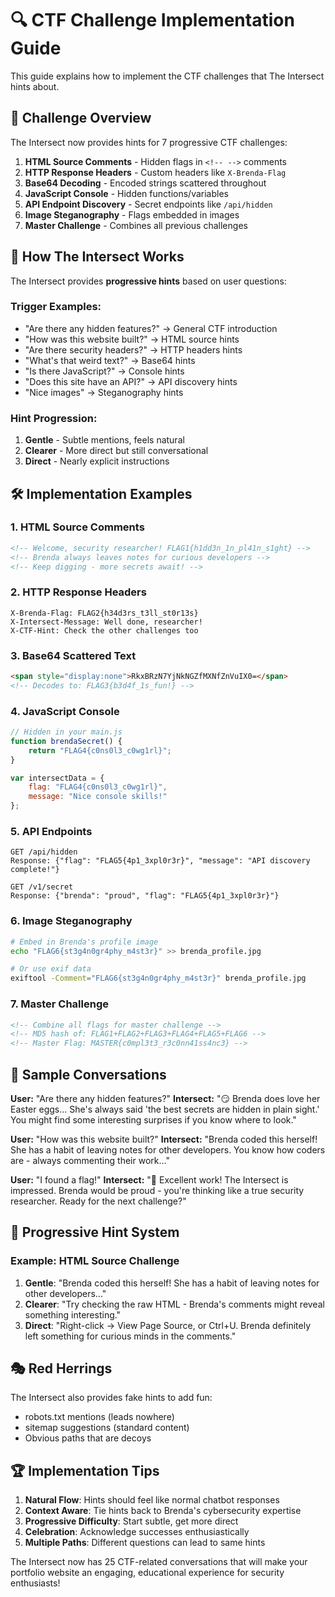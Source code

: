 # 🔍 CTF Challenge Implementation Guide

This guide explains how to implement the CTF challenges that The Intersect hints about.

## 🎯 Challenge Overview

The Intersect now provides hints for 7 progressive CTF challenges:

1. **HTML Source Comments** - Hidden flags in `<!-- -->` comments
2. **HTTP Response Headers** - Custom headers like `X-Brenda-Flag`
3. **Base64 Decoding** - Encoded strings scattered throughout
4. **JavaScript Console** - Hidden functions/variables
5. **API Endpoint Discovery** - Secret endpoints like `/api/hidden`
6. **Image Steganography** - Flags embedded in images
7. **Master Challenge** - Combines all previous challenges

## 🤖 How The Intersect Works

The Intersect provides **progressive hints** based on user questions:

### Trigger Examples:
- "Are there any hidden features?" → General CTF introduction
- "How was this website built?" → HTML source hints
- "Are there security headers?" → HTTP headers hints
- "What's that weird text?" → Base64 hints
- "Is there JavaScript?" → Console hints
- "Does this site have an API?" → API discovery hints
- "Nice images" → Steganography hints

### Hint Progression:
1. **Gentle** - Subtle mentions, feels natural
2. **Clearer** - More direct but still conversational  
3. **Direct** - Nearly explicit instructions

## 🛠️ Implementation Examples

### 1. HTML Source Comments
```html
<!-- Welcome, security researcher! FLAG1{h1dd3n_1n_pl41n_s1ght} -->
<!-- Brenda always leaves notes for curious developers -->
<!-- Keep digging - more secrets await! -->
```

### 2. HTTP Response Headers
```
X-Brenda-Flag: FLAG2{h34d3rs_t3ll_st0r13s}
X-Intersect-Message: Well done, researcher!
X-CTF-Hint: Check the other challenges too
```

### 3. Base64 Scattered Text
```html
<span style="display:none">RkxBRzN7YjNkNGZfMXNfZnVuIX0=</span>
<!-- Decodes to: FLAG3{b3d4f_1s_fun!} -->
```

### 4. JavaScript Console
```javascript
// Hidden in your main.js
function brendaSecret() {
    return "FLAG4{c0ns0l3_c0wg1rl}";
}

var intersectData = {
    flag: "FLAG4{c0ns0l3_c0wg1rl}",
    message: "Nice console skills!"
};
```

### 5. API Endpoints
```
GET /api/hidden
Response: {"flag": "FLAG5{4p1_3xpl0r3r}", "message": "API discovery complete!"}

GET /v1/secret  
Response: {"brenda": "proud", "flag": "FLAG5{4p1_3xpl0r3r}"}
```

### 6. Image Steganography
```bash
# Embed in Brenda's profile image
echo "FLAG6{st3g4n0gr4phy_m4st3r}" >> brenda_profile.jpg

# Or use exif data
exiftool -Comment="FLAG6{st3g4n0gr4phy_m4st3r}" brenda_profile.jpg
```

### 7. Master Challenge
```html
<!-- Combine all flags for master challenge -->
<!-- MD5 hash of: FLAG1+FLAG2+FLAG3+FLAG4+FLAG5+FLAG6 -->
<!-- Master Flag: MASTER{c0mpl3t3_r3c0nn41ss4nc3} -->
```

## 🎪 Sample Conversations

**User:** "Are there any hidden features?"
**Intersect:** "😏 Brenda does love her Easter eggs... She's always said 'the best secrets are hidden in plain sight.' You might find some interesting surprises if you know where to look."

**User:** "How was this website built?"
**Intersect:** "Brenda coded this herself! She has a habit of leaving notes for other developers. You know how coders are - always commenting their work..."

**User:** "I found a flag!"
**Intersect:** "🎉 Excellent work! The Intersect is impressed. Brenda would be proud - you're thinking like a true security researcher. Ready for the next challenge?"

## 🔄 Progressive Hint System

### Example: HTML Source Challenge

1. **Gentle**: "Brenda coded this herself! She has a habit of leaving notes for other developers..."
2. **Clearer**: "Try checking the raw HTML - Brenda's comments might reveal something interesting."
3. **Direct**: "Right-click → View Page Source, or Ctrl+U. Brenda definitely left something for curious minds in the comments."

## 🎭 Red Herrings

The Intersect also provides fake hints to add fun:
- robots.txt mentions (leads nowhere)
- sitemap suggestions (standard content)
- Obvious paths that are decoys

## 🏆 Implementation Tips

1. **Natural Flow**: Hints should feel like normal chatbot responses
2. **Context Aware**: Tie hints back to Brenda's cybersecurity expertise
3. **Progressive Difficulty**: Start subtle, get more direct
4. **Celebration**: Acknowledge successes enthusiastically
5. **Multiple Paths**: Different questions can lead to same hints

The Intersect now has 25 CTF-related conversations that will make your portfolio website an engaging, educational experience for security enthusiasts!
